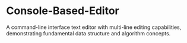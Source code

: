 # Console-Based-Editor
A command-line interface text editor with multi-line editing capabilities, demonstrating fundamental data structure and algorithm concepts.
